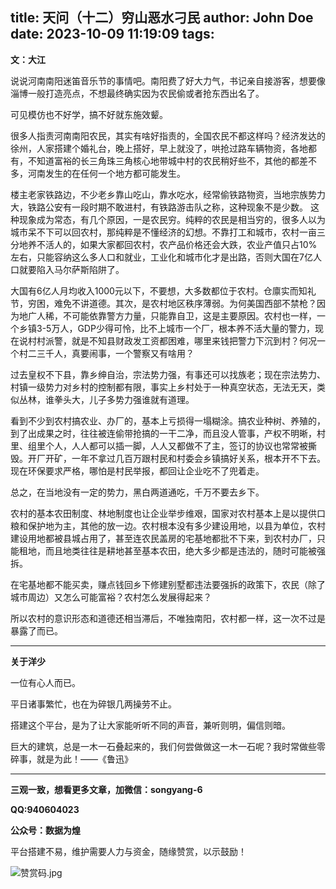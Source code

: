 title: 天问（十二）穷山恶水刁民
author: John Doe
date: 2023-10-09 11:19:09
tags:
---
**文：大江**<!--more-->

说说河南南阳迷笛音乐节的事情吧。南阳费了好大力气，书记亲自接游客，想要像淄博一般打造亮点，不想最终确实因为农民偷或者抢东西出名了。

可见模仿也不好学，搞不好就东施效颦。

很多人指责河南南阳农民，其实有啥好指责的，全国农民不都这样吗？经济发达的徐州，人家搭建个婚礼台，晚上搭好，早上就没了，哄抢过路车辆物资，各地都有，不知道富裕的长三角珠三角核心地带城中村的农民稍好些不，其他的都差不多，河南发生的在任何一个地方都可能发生。

楼主老家铁路边，不少老乡靠山吃山，靠水吃水，经常偷铁路物资，当地宗族势力大，铁路公安有一段时期不敢进村，有铁路游击队之称，这种现象不是少数。
这种现象成为常态，有几个原因，一是农民穷。纯粹的农民是相当穷的，很多人以为城市呆不下可以回农村，那纯粹是不懂经济的幻想。不靠打工和城市，农村一亩三分地养不活人的，如果大家都回农村，农产品价格还会大跌，农业产值只占10%左右，只能容纳这么多人口和就业，工业化和城市化才是出路，否则大国在7亿人口就要陷入马尔萨斯陷阱了。

大国有6亿人月均收入1000元以下，不要想，大多数都位于农村。仓廪实而知礼节，穷困，难免不讲道德。其次，是农村地区秩序薄弱。为何美国西部不禁枪？因为地广人稀，不可能依靠警方力量，只能靠自卫，这是主要原因。农村也一样，一个乡镇3-5万人，GDP少得可怜，比不上城市一个厂，根本养不活大量的警力，现在说村村派警，就是不知县财政发工资都困难，哪里来钱把警力下沉到村？何况一个村二三千人，真要闹事，一个警察又有啥用？

过去皇权不下县，靠乡绅自治，宗法势力强，有事还可以找族老；现在宗法势力、村镇一级势力对乡村的控制都有限，事实上乡村处于一种真空状态，无法无天，类似丛林，谁拳头大，儿子多势力强谁就有道理。

看到不少到农村搞农业、办厂的，基本上亏损得一塌糊涂。搞农业种树、养殖的，到了出成果之时，往往被连偷带抢搞的一干二净，而且没人管事，产权不明晰，村里、组里个人，人人都可以插一脚，人人又都做不了主，签订的协议也常常被撕毁。开厂开矿，一年不拿过几百万跟村民和村委会乡镇搞好关系，根本开不下去。现在环保要求严格，哪怕是村民举报，都回让企业吃不了兜着走。
 
总之，在当地没有一定的势力，黑白两道通吃，千万不要去乡下。
 
农村的基本农田制度、林地制度也让企业举步维艰，国家对农村基本上是以提供口粮和保护地为主，其他的放一边。农村根本没有多少建设用地，以县为单位，农村建设用地都被县城占用了，甚至连农民盖房的宅基地都批不下来，到农村办厂，只能租地，而且地类往往是耕地甚至基本农田，绝大多少都是违法的，随时可能被强拆。

在宅基地都不能买卖，赚点钱回乡下修建别墅都违法要强拆的政策下，农民（除了城市周边）又怎么可能富裕？农村怎么发展得起来？

所以农村的意识形态和道德还相当滞后，不唯独南阳，农村都一样，这一次不过是暴露了而已。
- - -
**关于洋少**

一位有心人而已。

平日诸事繁忙，也在为碎银几两操劳不止。

搭建这个平台，是为了让大家能听听不同的声音，兼听则明，偏信则暗。

巨大的建筑，总是一木一石叠起来的，我们何尝做做这一木一石呢？我时常做些零碎事，就是为此！——《鲁迅》

---

**三观一致，想看更多文章，加微信：songyang-6**

**QQ:940604023**

**公众号：数据为煌** 

平台搭建不易，维护需要人力与资金，随缘赞赏，以示鼓励！

![赞赏码.jpg](/images/zanshang.jpg)